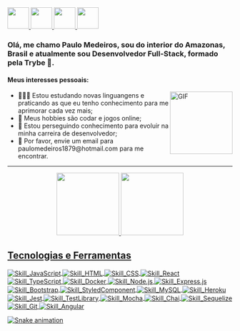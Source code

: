 <a href="https://github.com/PauloMedeiros1879" target="_blank">
  <img src="https://cdn.iconscout.com/icon/free/png-256/github-108-438008.png" width="48px" height="48px">
</a> 
<a href="https://www.instagram.com/paulo_alexandre_lm/" target="_blank">
  <img src="https://cdn.icon-icons.com/icons2/1211/PNG/512/1491579602-yumminkysocialmedia36_83067.png" width="48px" height="48px">
</a> 
<a href="https://www.facebook.com/profile.php?id=100015255048961" target="_blank">
  <img src="https://i.ibb.co/zmYNW4p/facebook.png" width="48px" height="48px">
</a> 
<a href="https://www.linkedin.com/in/paulo-medeiros-dev1879/" target="_blank">
  <img src="https://i.ibb.co/Kx2GSrT/linkedin.png" width="48px" height="48px">
</a>

### Olá, me chamo Paulo Medeiros, sou do interior do Amazonas, Brasil e atualmente sou Desenvolvedor Full-Stack, formado pela Trybe 🚀.

#### Meus interesses pessoais:
<img align="right" alt="GIF" src="https://i.pinimg.com/originals/e4/26/70/e426702edf874b181aced1e2fa5c6cde.gif" height="140em"/>
<ul>
  <li>👨🏽‍💻 Estou estudando novas linguangens e praticando as que eu tenho conhecimento para me aprimorar cada vez mais;</li>
  <li>🥳 Meus hobbies são codar e jogos online;</li>
  <li>💼 Estou perseguindo conhecimento para evoluir na minha carreira de desenvolvedor;</li>
  <li>📧 Por favor, envie um email para paulomedeiros1879@hotmail.com para me encontrar.</li>
</ul>
<hr>

<div align="center">
  <a href="https://github.com/PauloMedeiros1879">
  <img height="140em" src="https://github-readme-stats.vercel.app/api?username=PauloMedeiros1879&show_icons=true&theme=blue-green&include_all_commits=true&count_private=true"/>
    
  <img height="140em" src="https://github-readme-stats.vercel.app/api/top-langs/?username=PauloMedeiros1879&layout=compact&langs_count=7&theme=blue-green"/>
</div>

## Tecnologias e Ferramentas
<div style="display: inline_block">
  <img align="center" alt="Skill_JavaScript" src=https://img.shields.io/badge/JavaScript-323330?style=for-the-badge&logo=javascript&logoColor=F7DF1E>
  <img align="center" alt="Skill_HTML" src=https://img.shields.io/badge/HTML5-E34F26?style=for-the-badge&logo=html5&logoColor=white>
  <img align="center" alt="Skill_CSS" src=https://img.shields.io/badge/CSS3-1572B6?style=for-the-badge&logo=css3&logoColor=white>
  <img align="center" alt="Skill_React" src=https://img.shields.io/badge/React-20232A?style=for-the-badge&logo=react&logoColor=61DAFB>
  <img align="center" alt="Skill_TypeScript" src=https://img.shields.io/badge/TypeScript-007ACC?style=for-the-badge&logo=typescript&logoColor=white>
  <img align="center" alt="Skill_Docker" src=https://img.shields.io/badge/Docker-2CA5E0?style=for-the-badge&logo=docker&logoColor=white>
  <img align="center" alt="Skill_Node.js" src=https://img.shields.io/badge/Node.js-43853D?style=for-the-badge&logo=node.js&logoColor=white>
  <img align="center" alt="Skill_Express.js" src=https://img.shields.io/badge/Express.js-404D59?style=for-the-badge>
  <img align="center" alt="Skill_Bootstrap" src=https://img.shields.io/badge/Bootstrap-563D7C?style=for-the-badge&logo=bootstrap&logoColor=white>
   <img align="center" alt="Skill_StyledComponent" src=https://img.shields.io/badge/styled--components-DB7093?style=for-the-badge&logo=styled-components&logoColor=white>
  <img align="center" alt="Skill_MySQL" src=https://img.shields.io/badge/MySQL-00000F?style=for-the-badge&logo=mysql&logoColor=white>
  <img align="center" alt="Skill_Heroku" src=https://img.shields.io/badge/Heroku-430098?style=for-the-badge&logo=heroku&logoColor=white>
  <img align="center" alt="Skill_Jest" src=https://img.shields.io/badge/Jest-323330?style=for-the-badge&logo=Jest&logoColor=white>
  <img align="center" alt="Skill_TestLibrary" src=https://img.shields.io/badge/testing%20library-323330?style=for-the-badge&logo=testing-library&logoColor=red>
  <img align="center" alt="Skill_Mocha" src=https://img.shields.io/badge/mocha.js-323330?style=for-the-badge&logo=mocha&logoColor=Brown>
  <img align="center" alt="Skill_Chai" src=https://img.shields.io/badge/chai.js-323330?style=for-the-badge&logo=chai&logoColor=red>
  <img align="center" alt="Skill_Sequelize" src=https://img.shields.io/badge/Sequelize-52B0E7?style=for-the-badge&logo=Sequelize&logoColor=white>
  <img align="center" alt="Skill_Git" src=https://img.shields.io/badge/GIT-E44C30?style=for-the-badge&logo=git&logoColor=white>
  <img align="center" alt="Skill_Angular" src=https://img.shields.io/badge/Angular-DD0031?style=for-the-badge&logo=angular&logoColor=white>
</div>
  
   ![Snake animation](https://github.com/PauloMedeiros1879/PauloMedeiros1879/blob/output/github-contribution-grid-snake.svg)
</div>
